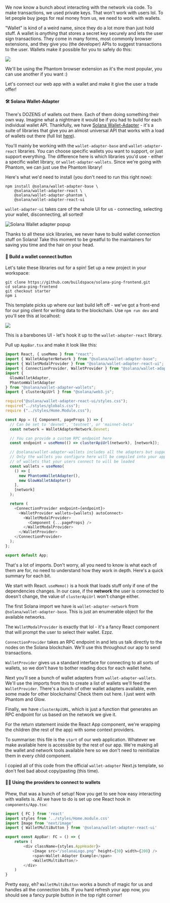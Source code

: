 We now know a bunch about interacting with the network via code. To make transactions, we used private keys. That won't work with users lol. To let people buy jpegs for real money from us, we need to work with wallets. 

"Wallet" is kind of a weird name, since they do a lot more than just hold stuff. A wallet is *anything* that stores a secret key securely and lets the user sign transactions. They come in many forms, most commonly browser extensions, and they give you (the developer) APIs to suggest transactions to the user. Wallets make it possible for you to safely do this:

![](https://hackmd.io/_uploads/SkyPUbnfs.png)

We'll be using the Phantom browser extension as it's the most popular, you can use another if you want :)

Let's connect our web app with a wallet and make it give the user a trade offer!

#### 🛠 Solana Wallet-Adapter
There's DOZENS of wallets out there. Each of them doing something their own way. Imagine what a nightmare it would be if you had to build for each individual wallet API. Thankfully, we have [Solana Wallet-Adapter](https://github.com/solana-labs/wallet-adapter) - it's a suite of libraries that give you an almost universal API that works with a load of wallets out there (full list [here](https://github.com/solana-labs/wallet-adapter#wallets)).

You'll mainly be working with the `wallet-adapter-base` and `wallet-adapter-react` libraries. You can choose specific wallets you want to support, or just support everything. The difference here is which libraries you'd use - either a specific wallet library, or `wallet-adapter-wallets`. Since we're going with Phantom, we can just use the Phantom library!

Here's what we'd need to install (you don't need to run this right now):
```
npm install @solana/wallet-adapter-base \
    @solana/wallet-adapter-react \
    @solana/wallet-adapter-phantom \
    @solana/wallet-adapter-react-ui
```

`wallet-adapter-ui` takes care of the whole UI for us - connecting, selecting your wallet, disconnecting, all sorted!

![Solana Wallet adapter popup](https://github.com/solana-labs/wallet-adapter/raw/master/wallets.png)

Thanks to all these sick libraries, we never have to build wallet connection stuff on Solana! Take this moment to be greatful to the maintainers for saving you time and the hair on your head. 

#### 👜 Build a wallet connect button
Let's take these libraries out for a spin! Set up a new project in your workspace:

```
git clone https://github.com/buildspace/solana-ping-frontend.git
cd solana-ping-frontend
git checkout starter
npm i
```

This template picks up where our last build left off - we've got a front-end for our ping client for writing data to the blockchain. Use `npm run dev` and you'll see this at localhost:

![](https://hackmd.io/_uploads/BkrPbM2Go.png)

This is a barebones UI - let's hook it up to the `wallet-adapter-react` library.

Pull up `AppBar.tsx` and make it look like this:
```ts
import React, { useMemo } from "react";
import { WalletAdapterNetwork } from "@solana/wallet-adapter-base";
import { WalletModalProvider } from "@solana/wallet-adapter-react-ui";
import { ConnectionProvider, WalletProvider } from "@solana/wallet-adapter-react";
import {
  GlowWalletAdapter,
  PhantomWalletAdapter
} from "@solana/wallet-adapter-wallets";
import { clusterApiUrl } from "@solana/web3.js";

require("@solana/wallet-adapter-react-ui/styles.css");
require("../styles/globals.css");
require ("../styles/Home.Module.css");

const App = ({ Component, pageProps }) => {
  // Can be set to 'devnet', 'testnet', or 'mainnet-beta'
  const network = WalletAdapterNetwork.Devnet;

  // You can provide a custom RPC endpoint here
  const endpoint = useMemo(() => clusterApiUrl(network), [network]);

  // @solana/wallet-adapter-wallets includes all the adapters but supports tree shaking and lazy loading --
  // Only the wallets you configure here will be compiled into your application, and only the dependencies
  // of wallets that your users connect to will be loaded
  const wallets = useMemo(
    () => [
      new PhantomWalletAdapter(),
      new GlowWalletAdapter()
    ],
    [network]
  );

  return (
    <ConnectionProvider endpoint={endpoint}>
      <WalletProvider wallets={wallets} autoConnect>
        <WalletModalProvider>
          <Component {...pageProps} />
        </WalletModalProvider>
      </WalletProvider>
    </ConnectionProvider>
  );
};

export default App;
```

That's a lot of imports. Don't worry, all you need to know is what each of them are for, no need to understand how they work in depth. Here's a quick summary for each bit.

We start with React. `useMemo()` is a hook that loads stuff only if one of the dependencies changes. In our case, if the **network** the user is connected to doesn't change, the value of `clusterApiUrl` won't change either.

The first Solana import we have is `wallet-adapter-network` from `@solana/wallet-adapter-base`. This is just an enumerable object for the available networks.

The `WalletModalProvider` is exactly that lol - it's a fancy React component that will prompt the user to select their wallet. Ezpz.

`ConnectionProvider` takes an RPC endpoint in and lets us talk directly to the nodes on the Solana blockchain. We'll use this throughout our app to send transactions.

`WalletProvider` gives us a standard interface for connecting to all sorts of wallets, so we don't have to bother reading docs for each wallet hehe.

Next you'll see a bunch of wallet adapters from `wallet-adapter-wallets`. We'll use the imports from this to create a list of wallets we'll feed the `WalletProvider`. There's a bunch of other wallet adapters available, even some made for other blockchains! Check them out here. I just went with Phantom and Glow.

Finally, we have `clusterApiURL`, which is just a function that generates an RPC endpoint for us based on the network we give it.

For the return statement inside the React App component, we're wrapping the children (the rest of the app) with some context providers.

To summarise: this file is the `start` of our web application. Whatever we make available here is accessible by the rest of our app. We're making all the wallet and network tools available here so we don't need to reinitialize them in every child component.

I copied all of this code from the official `wallet-adapter` Next.js template, so don't feel bad about copy/pasting (this time).

#### 🧞‍♂️ Using the providers to connect to wallets
Phew, that was a bunch of setup! Now you get to see how easy interacting with wallets is. All we have to do is set up one React hook in `components/App.tsx`:
```ts
import { FC } from 'react'
import styles from '../styles/Home.module.css'
import Image from 'next/image'
import { WalletMultiButton } from '@solana/wallet-adapter-react-ui'

export const AppBar: FC = () => {
    return (
        <div className={styles.AppHeader}>
            <Image src="/solanaLogo.png" height={30} width={200} />
            <span>Wallet-Adapter Example</span>
            <WalletMultiButton/>
        </div>
    )
}
```

Pretty easy, eh? `WalletMultiButton` works a bunch of magic for us and handles all the connection bits. If you hard refresh your app now, you should see a fancy purple button in the top right corner!
